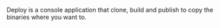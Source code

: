 Deploy is a console application that clone, build and publish to copy the binaries where you want to.
